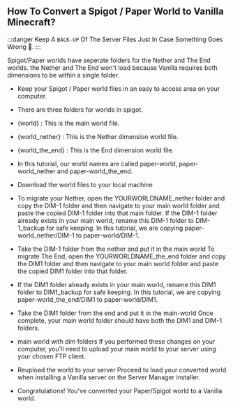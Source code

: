 ## How To Convert a Spigot / Paper World to Vanilla Minecraft?  

:::danger
Keep A ``BACK-UP`` Of The Server Files Just In Case Something Goes Wrong 🙂.
::: 

Spigot/Paper worlds have seperate folders for the Nether and The End worlds. the Nether and The End won't load because Vanilla requires both dimensions to be within a single folder.  

- Keep your Spigot / Paper world files in an easy to access area on your computer.  

- There are three folders for worlds in spigot.

- {world} : This is the main world file.  

- {world_nether} : This is the Nether dimension world file.  

- {world_the_end} : This is the End dimension world file.  

- In this tutorial, our world names are called paper-world, paper-world_nether and paper-world_the_end.  

- Download the world files to your local machine  

- To migrate your Nether, open the YOURWORLDNAME_nether folder and copy the DIM-1 folder and then navigate to your main world folder and paste the copied DIM-1 folder into that main folder. If the DIM-1 folder already exists in your main world, rename this DIM-1 folder to DIM-1_backup for safe keeping. In this tutorial, we are copying paper-world_nether/DIM-1 to paper-world/DIM-1.  

- Take the DIM-1 folder from the nether and put it in the main world To migrate The End, open the YOURWORLDNAME_the_end folder and copy the DIM1 folder and then navigate to your main world folder and paste the copied DIM1 folder into that folder.  

- If the DIM1 folder already exists in your main world, rename this DIM1 folder to DIM1_backup for safe keeping. In this tutorial, we are copying paper-world_the_end/DIM1 to paper-world/DIM1.  

- Take the DIM1 folder from the end and put it in the main-world Once complete, your main world folder should have both the DIM1 and DIM-1 folders.  

- main world with dim folders If you performed these changes on your computer, you'll need to upload your main world to your server using your chosen FTP client.  

- Reupload the world to your server Proceed to load your converted world when installing a Vanilla server on the Server Manager installer. 

- Congratulations! You've converted your Paper/Spigot world to a Vanilla world.  


